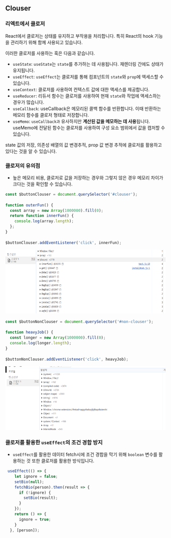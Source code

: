 ## Clouser

### 리엑트에서 클로저
React에서 클로저는 상태를 유지하고 부작용을 처리합니다. 특히 React의 hook 기능을 관리하기 위해 함께 사용되고 있습니다. 

이러한 클로저를 사용하는 훅은 다음과 같습니다. 

- `useState`: `useState`는 `state`를 추가하는 데 사용됩니다. 재렌더링 간에도 상태가 유지됩니다.
- `useEffect`: `useEffect`는 클로저를 통해 컴포넌트의  `state`와 `prop`에 액세스할 수 있습니다.
- `useContext`: 클로저를 사용하여 컨텍스트 값에 대한 액세스를 제공합니다.
- `useReducer`: 리듀서 함수는 클로저를 사용하여 현재 `state`와 작업에 액세스하는 경우가 많습니다.
- `useCallback`: useCallback은 메모리된 콜백 함수를 반환합니다. 이때 반환하는 메모리 함수를 클로저 형태로 저장합니다. 
- `useMemo`: `useCallback과` 유사하지만 **계산된 값을 메모하는 데 사용**됩니다. useMemo에 전달된 함수는 클로저를 사용하여 구성 요소 범위에서 값을 캡처할 수 있습니다.

state 값의 저장, 의존성 배열의 값 변경추적, prop 값 변경 추적에 클로저를 활용하고 있다는 것을 알 수 있습니다. 

### 클로저의 유의점
- 높은 메모리 비용, 클로저로 값을 저장하는 경우와 그렇지 않은 경우 메모리 차이가 크다는 것을 확인할 수 있습니다. 
```js
const $buttonClouser = document.querySelector('#clouser');

function outerFun() {
  const array = new Array(1000000).fill(0);
  return function innerFun() {
    console.log(array.length);
  };
}

$buttonClouser.addEventListener('click', innerFun);
```
<img src="./clouser1.png" width="600px" height="200px" title="Github_Logo"/>

```js
const $buttonNonClouser = document.querySelector('#non-clouser');

function heavyJob() {
  const longer = new Array(1000000).fill(0);
  console.log(longer.length);
}

$buttonNonClouser.addEventListener('click', heavyJob);

```

<img src="./non_clouser2.png" width="600px" height="200px" title="Github_Logo"/>

### 클로저를 활용한 `useEffect`의 조건 경합 방지

- `useEffect`를 활용한 데이터 fetch시에 조건 경합을 막기 위해 `boolean` 변수를 활용하는 것 또한 클로저를 활용한 방식입니다. 

```js
 useEffect(() => {
    let ignore = false;
    setBio(null);
    fetchBio(person).then(result => {
      if (!ignore) {
        setBio(result);
      }
    });
    return () => {
      ignore = true;
    }
  }, [person]);
```